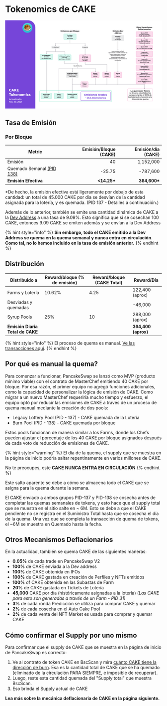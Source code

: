 # Tokenomics de CAKE

![](../../.gitbook/assets/Es.png)

## **Tasa de Emisión** <a href="#emission-rate" id="emission-rate"></a>

### **Por Bloque**

| **Metric**                                                                  | **Emisión/Bloque (CAKE)** | **Emisión/día (CAKE)** |
| --------------------------------------------------------------------------- | ------------------------: | ---------------------: |
| Emisión                                                                     |                        40 |              1,152,000 |
| Quemado Semanal [(PID 138)](cake-tokenomics.md#why-is-the-cake-burn-manual) |                    -25.75 |               -787,600 |
| **Emisión Efectiva**                                                        |              **<14.25\*** |          **364,600\*** |

\*De hecho, la emisión efectiva está ligeramente por debajo de esta cantidad: un total de 45.000 CAKE por día se desvían de la cantidad asignada para la lotería, y es quemada. (PID 137 - Detalles a continuación.)

Además de lo anterior, también se emite una cantidad dinámica de CAKE a la [Dev Address](https://www.bscscan.com/address/0xd4cfec77cdc21573982ec85cf33cfde6cc677e74) a una tasa de 9.09%. Esto significa que si se cosechan 100 CAKE, entonces 9.09 CAKE se emiten además y se envían a la Dev Address

{% hint style="info" %}
**Sin embargo, todo el CAKE emitido a la Dev Address se quema en la quema semanal y nunca entra en circulación. Como tal, no lo hemos incluido en la tasa de emisión anterior.**
{% endhint %}

## Distribución <a href="#distribution" id="distribution"></a>

| Distribuido a                    | Reward/bloque (% de emisión) | Reward/bloque (CAKE Total) | Reward/Día          |
| -------------------------------- | ---------------------------- | -------------------------- | ------------------- |
| Farms y Lotería                  | 10.62%                       | 4.25                       | 122,400 (aprox)     |
| Desviadas y quemadas             | ​                            | ​                          | -46,000             |
| Syrup Pools                      | 25%                          | 10                         | 288,000 (aprox)     |
| **Emisión Diaria Total de CAKE** | ​                            | ​                          | **364,400 (aprox)** |

{% hint style="info" %}
El proceso de quema es manual. [Ve las transacciones aquí](https://bscscan.com/token/0x0e09fabb73bd3ade0a17ecc321fd13a19e81ce82?a=0x000000000000000000000000000000000000dead).
{% endhint %}

## Por qué es manual la quema?

Para comenzar a funcionar, PancakeSwap se lanzó como MVP (producto mínimo viable) con el contrato de MasterChef emitiendo 40 CAKE por bloque. Por esa razón, el primer equipo no agregó funciones adicionales, como la capacidad de personalizar la lógica de emisión de CAKE. Como migrar a un nuevo MasterChef requeriría mucho tiempo y esfuerzo, el equipo optó por reducir las emisiones de CAKE a través de un proceso de quema manual mediante la creación de dos pools:

* Legacy Lottery Pool (PID - 137) - CAKE quemada de la Lotería
* Burn Pool (PID - 138) - CAKE quemada por bloque

Estos pools funcionan de manera similar a los Farms, donde los Chefs pueden ajustar el porcentaje de los 40 CAKE por bloque asignados después de cada voto de reducción de emisiones de CAKE.

{% hint style="warning" %}
El día de la quema, el supply que se muestra en la página de inicio podría saltar repentinamente en varios millones de CAKE.&#x20;

No te preocupes, este **CAKE NUNCA ENTRA EN CIRCULACIÓN**
{% endhint %}

Este salto aparente se debe a cómo se almacena todo el CAKE que se asigna para la quema durante la semana.

El CAKE enviado a ambos grupos PID-137 y PID-138 se cosecha antes de completar las quemas semanales de tokens, y esto hace que el supply total que se muestra en el sitio salte en \~ 6M. Esto se debe a que el CAKE pendiente no se registra en el Suministro Total hasta que se cosecha el día de la quema. Una vez que se completa la transacción de quema de tokens, el \~6M se muestra en Quemado hasta la fecha.

## **Otros Mecanismos Deflacionarios** <a href="#other-deflationary-mechanics" id="other-deflationary-mechanics"></a>

En la actualidad, también se quema CAKE de las siguientes maneras:

* **0.05%** de cada trade en PancakeSwap V2
* **100%** de CAKE enviada a la Dev address
* **100%** de CAKE obtenida en IFOs
* **100%** de CAKE gastada en creación de Perfiles y NFTs emitidos
* **100%** of CAKE obtenida en las Subastas de Farm
* **20%** de CAKE gastada en Tickets de Lotería
* **45,000** CAKE por día (históricamente asignadas a la lotería) (_Las CAKE para esto son generadas a través de un Farm - PID 31)_
* **3%** de cada ronda Predicción se utiliza para comprar CAKE y quemar
* **2%** de cada cosecha en el Auto Cake Pool
* **2%** de cada venta del NFT Market es usada para comprar y quemar CAKE

## Cómo confirmar el Supply por uno mismo

Para confirmar que el supply de CAKE que se muestra en la página de inicio de PancakeSwap es correcto:

1. Ve al contrato de token CAKE en BscScan y mira [cuánto CAKE tiene la dirección de burn](https://bscscan.com/token/0x0e09fabb73bd3ade0a17ecc321fd13a19e81ce82#balances). Esa es la cantidad total de CAKE que se ha quemado (eliminado de la circulación PARA SIEMPRE, e imposible de recuperar).
2. Luego, reste esta cantidad quemada del "Supply total" que muestra BscScan.
3. Eso brinda el Supply actual de CAKE



**Lea más sobre la mecánica deflacionaria de CAKE en la página siguiente.**
